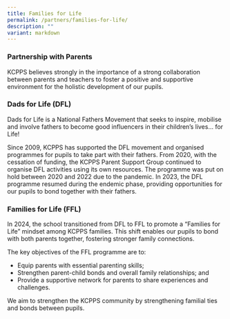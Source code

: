 ```yaml
---
title: Families for Life
permalink: /partners/families-for-life/
description: ""
variant: markdown
---
```

### **Partnership with Parents**
KCPPS believes strongly in the importance of a strong collaboration between parents and teachers to foster a positive and supportive environment for the holistic development of our pupils.

### **Dads for Life (DFL)**

Dads for Life is a National Fathers Movement that seeks to inspire, mobilise and involve fathers to become good influencers in their children’s lives… for Life!

Since 2009, KCPPS has supported the DFL movement and organised programmes for pupils to take part with their fathers. From 2020, with the cessation of funding, the KCPPS Parent Support Group continued to organise DFL activities using its own resources. The programme was put on hold between 2020 and 2022 due to the pandemic. In 2023, the DFL programme resumed during the endemic phase, providing opportunities for our pupils to bond together with their fathers. 

### **Families for Life (FFL)**

In 2024, the school transitioned from DFL to FFL to promote a “Families for Life” mindset among KCPPS families. This shift enables our pupils to bond with both parents together, fostering stronger family connections.

The key objectives of the FFL programme are to:
* Equip parents with essential parenting skills;
* Strengthen parent-child bonds and overall family relationships; and
* Provide a supportive network for parents to share experiences and challenges.

We aim to strengthen the KCPPS community by strengthening familial ties and bonds between pupils. 
